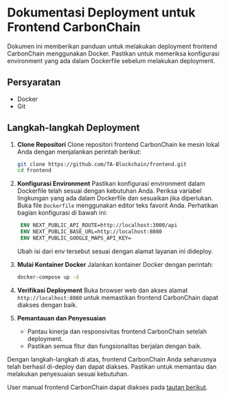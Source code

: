 # Dokumentasi Deployment untuk Frontend CarbonChain

Dokumen ini memberikan panduan untuk melakukan deployment frontend CarbonChain menggunakan Docker. Pastikan untuk memeriksa konfigurasi environment yang ada dalam Dockerfile sebelum melakukan deployment.

## Persyaratan

- Docker
- Git

## Langkah-langkah Deployment

1. **Clone Repositori**
   Clone repositori frontend CarbonChain ke mesin lokal Anda dengan menjalankan perintah berikut:

   ```bash
   git clone https://github.com/TA-Blockchain/frontend.git
   cd frontend
   ```

2. **Konfigurasi Environment**
   Pastikan konfigurasi environment dalam Dockerfile telah sesuai dengan kebutuhan Anda. Periksa variabel lingkungan yang ada dalam Dockerfile dan sesuaikan jika diperlukan.
   Buka file `Dockerfile` menggunakan editor teks favorit Anda. Perhatikan bagian konfigurasi di bawah ini:

   ```Dockerfile
    ENV NEXT_PUBLIC_API_ROUTE=http://localhost:3000/api
    ENV NEXT_PUBLIC_BASE_URL=http://localhost:8080
    ENV NEXT_PUBLIC_GOOGLE_MAPS_API_KEY=
   ```

   Ubah isi dari env tersebut sesuai dengan alamat layanan ini dideploy.

3. **Mulai Kontainer Docker**
   Jalankan kontainer Docker dengan perintah:

   ```bash
   docker-compose up -d
   ```

4. **Verifikasi Deployment**
   Buka browser web dan akses alamat `http://localhost:8080` untuk memastikan frontend CarbonChain dapat diakses dengan baik.

5. **Pemantauan dan Penyesuaian**
   - Pantau kinerja dan responsivitas frontend CarbonChain setelah deployment.
   - Pastikan semua fitur dan fungsionalitas berjalan dengan baik.

Dengan langkah-langkah di atas, frontend CarbonChain Anda seharusnya telah berhasil di-deploy dan dapat diakses. Pastikan untuk memantau dan melakukan penyesuaian sesuai kebutuhan.

User manual frontend CarbonChain dapat diakses pada [tautan berikut](https://docs.google.com/document/d/1e4_k_kwpr3bARGIg7elhRvK1cYdBaZX5OVyJIYOLXWo/edit?usp=sharing).
